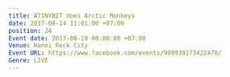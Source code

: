 ```yaml
---
title: ATINYBIT does Arctic Monkeys
date: 2017-08-14 11:01:00 +07:00
position: 24
Event date: 2017-08-19 00:00:00 +07:00
Venue: Hanoi Rock City
Event URL: https://www.facebook.com/events/900939173422478/
Genre: LIVE
---
```


